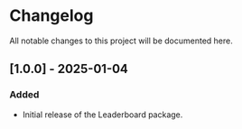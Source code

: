 # Changelog
All notable changes to this project will be documented here.

## [1.0.0] - 2025-01-04
### Added
- Initial release of the Leaderboard package.
